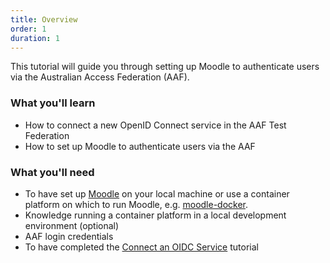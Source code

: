 ```yaml
---
title: Overview
order: 1
duration: 1
---
```


This tutorial will guide you through setting up Moodle to authenticate users via the Australian Access Federation (AAF).

### What you'll learn

- How to connect a new OpenID Connect service in the AAF Test Federation
- How to set up Moodle to authenticate users via the AAF

### What you'll need

- To have set up [Moodle](https://moodledev.io/general/development/gettingstarted#a-quick-start-to-moodle-development) on your local machine or use a 
  container platform on which to run Moodle, e.g. [moodle-docker](https://github.com/moodlehq/moodle-docker).
- Knowledge running a container platform in a local development environment (optional)
- AAF login credentials
- To have completed the [Connect an OIDC Service](/connect-an-oidc-service/01-overview) tutorial




